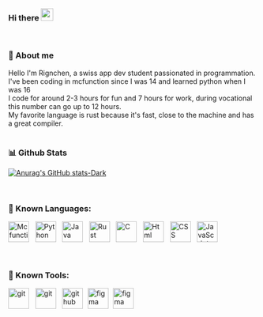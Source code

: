 ### Hi there <img src="https://media.giphy.com/media/hvRJCLFzcasrR4ia7z/giphy.gif" width="25px"> </h1>

<br>

### 📖 About me


Hello I'm Rignchen, a swiss app dev student passionated in programmation.<br>
I've been coding in mcfunction since I was 14 and learned python when I was 16<br>
I code for around 2-3 hours for fun and 7 hours for work, during vocational this number can go up to 12 hours.<br>
My favorite language is rust because it's fast, close to the machine and has a great compiler.<br>
<br>
### 📊 Github Stats

[![Anurag's GitHub stats-Dark](https://github-readme-stats.vercel.app/api?username=Rignchen\&show_icons=true\&theme=dark#gh-dark-mode-only)](https://github.com/anuraghazra/github-readme-stats#responsive-card-theme#gh-dark-mode-only)

<br>

### 🔨 Known Languages:
<div style="display:flex;gap:1vw;">
<a href="https://www.minecraft.wiki" target="_blank"><img align="left" alt="Mcfunction" height ="42px" src="https://minecraft.wiki/images/Impulse_Command_Block.gif?fb024"></a>
<a href="https://www.python.org" target="_blank"><img align="left" alt="Python" height ="42px" src="https://raw.githubusercontent.com/rahul-jha98/github_readme_icons/main/language_and_tools/square/python/python.svg"></a>
<a href="https://www.java.com" target="_blank"><img align="left" alt="Java" height ="42px" src="https://raw.githubusercontent.com/rahul-jha98/github_readme_icons/main/language_and_tools/square/java/java.svg"></a>
<a href="https://www.rust-lang.org/" target="_blank"><img align="left" alt="Rust" height ="42px" src="https://www.rust-lang.org/static/images/rust-logo-blk.svg"></a>
<a href="https://www.cprogramming.com/" target="_blank"><img align="left" alt="C" height ="42px" src="https://upload.wikimedia.org/wikipedia/commons/1/18/C_Programming_Language.svg"></a>
<a href="https://developer.mozilla.org/en-US/docs/Web/html" target="_blank"><img align="left" alt="Html" height ="42px" src="https://upload.wikimedia.org/wikipedia/commons/thumb/3/38/HTML5_Badge.svg/1024px-HTML5_Badge.svg.png"></a>
<a href="https://developer.mozilla.org/en-US/docs/Web/css" target="_blank"> <img align="left" alt="CSS" height ="42px"  src="https://upload.wikimedia.org/wikipedia/commons/6/62/CSS3_logo.svg"> </a>
<a href="https://developer.mozilla.org/en-US/docs/Web/JavaScript" target="_blank"> <img align="left" alt="JavaScript" height ="42px"  src="https://raw.githubusercontent.com/rahul-jha98/github_readme_icons/main/language_and_tools/square/javascript/javascript.svg"> </a>
</div>

<br>

<br>

### 🔨 Known Tools:
<div style="display:flex;gap:1vw;">
<a href="https://code.visualstudio.com" target="_blank"> <img src="https://upload.wikimedia.org/wikipedia/commons/9/9a/Visual_Studio_Code_1.35_icon.svg" align="left" alt="git" height='42px'/> </a>
<a href="https://git-scm.com/" target="_blank"> <img src="https://raw.githubusercontent.com/rahul-jha98/github_readme_icons/main/language_and_tools/square/git-scm/git-scm.svg" align="left" alt="git" height='42px'/> </a>
<a href="https://www.github.com/" target="_blank"> <img src="https://upload.wikimedia.org/wikipedia/commons/9/91/Octicons-mark-github.svg" alt="github" height='42px'/> </a>
<a href="https://www.figma.com/" target="_blank"> <img src="https://raw.githubusercontent.com/rahul-jha98/github_readme_icons/main/language_and_tools/square/figma/figma.svg" alt="figma" height='42px'/> </a>
<a href="https://https://www.jetbrains.com/" target="_blank"> <img src="https://resources.jetbrains.com/storage/products/company/brand/logos/jb_beam.svg" alt="figma" height='42px'/> </a>
</div>
